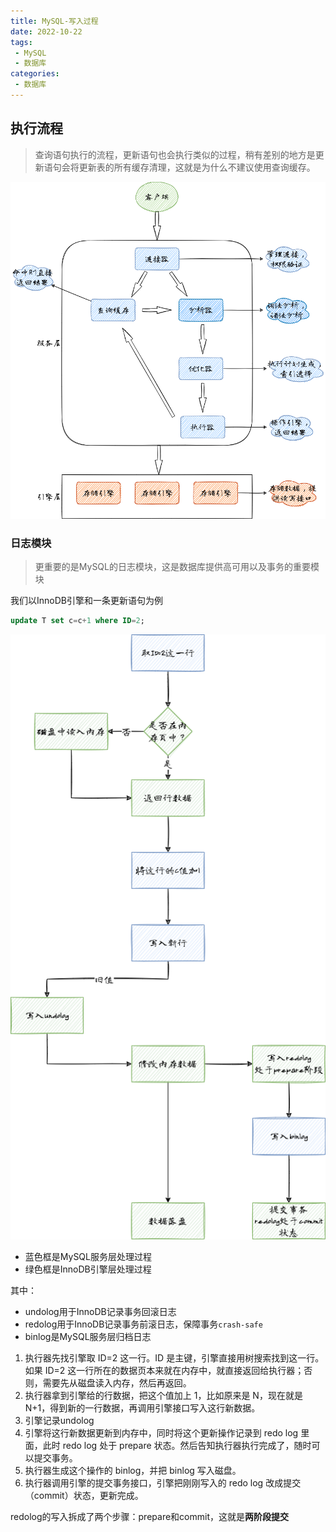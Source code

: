 ```yaml
---
title: MySQL-写入过程
date: 2022-10-22
tags:
 - MySQL
 - 数据库
categories:
 - 数据库
---
```


<!-- more -->

## 执行流程

> 查询语句执行的流程，更新语句也会执行类似的过程，稍有差别的地方是更新语句会将更新表的所有缓存清理，这就是为什么不建议使用查询缓存。

![交互流程](./images/MySQL-Read-Simple.png)

### 日志模块

> 更重要的是MySQL的日志模块，这是数据库提供高可用以及事务的重要模块

我们以InnoDB引擎和一条更新语句为例

```sql
update T set c=c+1 where ID=2;
```

![写流程](./images/MySQL-Write-Process.png)

- 蓝色框是MySQL服务层处理过程
- 绿色框是InnoDB引擎层处理过程

其中：

- undolog用于InnoDB记录事务回滚日志
- redolog用于InnoDB记录事务前滚日志，保障事务`crash-safe`
- binlog是MySQL服务层归档日志

1. 执行器先找引擎取 ID=2 这一行。ID 是主键，引擎直接用树搜索找到这一行。如果 ID=2 这一行所在的数据页本来就在内存中，就直接返回给执行器；否则，需要先从磁盘读入内存，然后再返回。
2. 执行器拿到引擎给的行数据，把这个值加上 1，比如原来是 N，现在就是 N+1，得到新的一行数据，再调用引擎接口写入这行新数据。
3. 引擎记录undolog
4. 引擎将这行新数据更新到内存中，同时将这个更新操作记录到 redo log 里面，此时 redo log 处于 prepare 状态。然后告知执行器执行完成了，随时可以提交事务。
5. 执行器生成这个操作的 binlog，并把 binlog 写入磁盘。
6. 执行器调用引擎的提交事务接口，引擎把刚刚写入的 redo log 改成提交（commit）状态，更新完成。

redolog的写入拆成了两个步骤：prepare和commit，这就是**两阶段提交**
